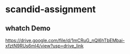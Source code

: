 ﻿# scandid-assignment



## whatch Demo 

https://drive.google.com/file/d/1mCRuG_nQl6hTbEMbai-xfztN9RUs6mI4/view?usp=drive_link
